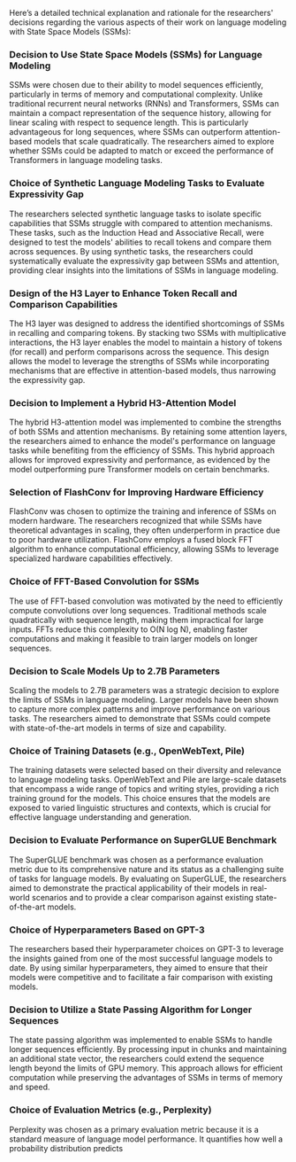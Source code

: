 Here’s a detailed technical explanation and rationale for the researchers' decisions regarding the various aspects of their work on language modeling with State Space Models (SSMs):

### Decision to Use State Space Models (SSMs) for Language Modeling
SSMs were chosen due to their ability to model sequences efficiently, particularly in terms of memory and computational complexity. Unlike traditional recurrent neural networks (RNNs) and Transformers, SSMs can maintain a compact representation of the sequence history, allowing for linear scaling with respect to sequence length. This is particularly advantageous for long sequences, where SSMs can outperform attention-based models that scale quadratically. The researchers aimed to explore whether SSMs could be adapted to match or exceed the performance of Transformers in language modeling tasks.

### Choice of Synthetic Language Modeling Tasks to Evaluate Expressivity Gap
The researchers selected synthetic language tasks to isolate specific capabilities that SSMs struggle with compared to attention mechanisms. These tasks, such as the Induction Head and Associative Recall, were designed to test the models' abilities to recall tokens and compare them across sequences. By using synthetic tasks, the researchers could systematically evaluate the expressivity gap between SSMs and attention, providing clear insights into the limitations of SSMs in language modeling.

### Design of the H3 Layer to Enhance Token Recall and Comparison Capabilities
The H3 layer was designed to address the identified shortcomings of SSMs in recalling and comparing tokens. By stacking two SSMs with multiplicative interactions, the H3 layer enables the model to maintain a history of tokens (for recall) and perform comparisons across the sequence. This design allows the model to leverage the strengths of SSMs while incorporating mechanisms that are effective in attention-based models, thus narrowing the expressivity gap.

### Decision to Implement a Hybrid H3-Attention Model
The hybrid H3-attention model was implemented to combine the strengths of both SSMs and attention mechanisms. By retaining some attention layers, the researchers aimed to enhance the model's performance on language tasks while benefiting from the efficiency of SSMs. This hybrid approach allows for improved expressivity and performance, as evidenced by the model outperforming pure Transformer models on certain benchmarks.

### Selection of FlashConv for Improving Hardware Efficiency
FlashConv was chosen to optimize the training and inference of SSMs on modern hardware. The researchers recognized that while SSMs have theoretical advantages in scaling, they often underperform in practice due to poor hardware utilization. FlashConv employs a fused block FFT algorithm to enhance computational efficiency, allowing SSMs to leverage specialized hardware capabilities effectively.

### Choice of FFT-Based Convolution for SSMs
The use of FFT-based convolution was motivated by the need to efficiently compute convolutions over long sequences. Traditional methods scale quadratically with sequence length, making them impractical for large inputs. FFTs reduce this complexity to O(N log N), enabling faster computations and making it feasible to train larger models on longer sequences.

### Decision to Scale Models Up to 2.7B Parameters
Scaling the models to 2.7B parameters was a strategic decision to explore the limits of SSMs in language modeling. Larger models have been shown to capture more complex patterns and improve performance on various tasks. The researchers aimed to demonstrate that SSMs could compete with state-of-the-art models in terms of size and capability.

### Choice of Training Datasets (e.g., OpenWebText, Pile)
The training datasets were selected based on their diversity and relevance to language modeling tasks. OpenWebText and Pile are large-scale datasets that encompass a wide range of topics and writing styles, providing a rich training ground for the models. This choice ensures that the models are exposed to varied linguistic structures and contexts, which is crucial for effective language understanding and generation.

### Decision to Evaluate Performance on SuperGLUE Benchmark
The SuperGLUE benchmark was chosen as a performance evaluation metric due to its comprehensive nature and its status as a challenging suite of tasks for language models. By evaluating on SuperGLUE, the researchers aimed to demonstrate the practical applicability of their models in real-world scenarios and to provide a clear comparison against existing state-of-the-art models.

### Choice of Hyperparameters Based on GPT-3
The researchers based their hyperparameter choices on GPT-3 to leverage the insights gained from one of the most successful language models to date. By using similar hyperparameters, they aimed to ensure that their models were competitive and to facilitate a fair comparison with existing models.

### Decision to Utilize a State Passing Algorithm for Longer Sequences
The state passing algorithm was implemented to enable SSMs to handle longer sequences efficiently. By processing input in chunks and maintaining an additional state vector, the researchers could extend the sequence length beyond the limits of GPU memory. This approach allows for efficient computation while preserving the advantages of SSMs in terms of memory and speed.

### Choice of Evaluation Metrics (e.g., Perplexity)
Perplexity was chosen as a primary evaluation metric because it is a standard measure of language model performance. It quantifies how well a probability distribution predicts